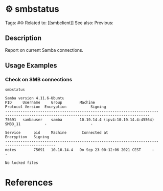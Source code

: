 # ⚙️ smbstatus

Tags: #⚙️
Related to: [[smbclient]]
See also:
Previous:

## Description

Report on current Samba connections.

## Usage Examples

### Check on SMB connections

	smbstatus

```text
Samba version 4.11.6-Ubuntu
PID     Username     Group        Machine                                   Protocol Version  Encryption           Signing              
----------------------------------------------------------------------------------------------------------------------------------------
75691   sambauser    samba        10.10.14.4 (ipv4:10.10.14.4:45564)      SMB3_11           -                    -                    

Service      pid     Machine       Connected at                     Encryption   Signing     
---------------------------------------------------------------------------------------------
notes        75691   10.10.14.4   Do Sep 23 00:12:06 2021 CEST     -            -           

No locked files
```

# References